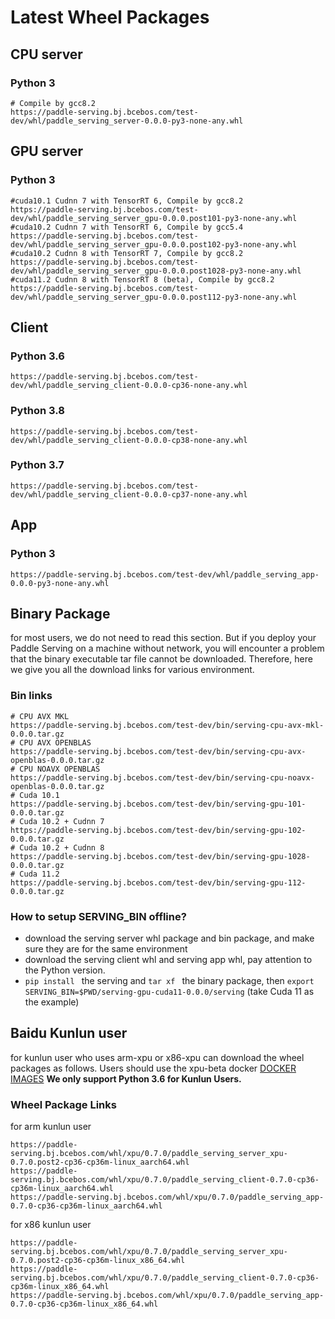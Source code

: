 # Latest Wheel Packages

## CPU server
### Python 3
```
# Compile by gcc8.2
https://paddle-serving.bj.bcebos.com/test-dev/whl/paddle_serving_server-0.0.0-py3-none-any.whl
```

## GPU server
### Python 3
```
#cuda10.1 Cudnn 7 with TensorRT 6, Compile by gcc8.2
https://paddle-serving.bj.bcebos.com/test-dev/whl/paddle_serving_server_gpu-0.0.0.post101-py3-none-any.whl
#cuda10.2 Cudnn 7 with TensorRT 6, Compile by gcc5.4
https://paddle-serving.bj.bcebos.com/test-dev/whl/paddle_serving_server_gpu-0.0.0.post102-py3-none-any.whl
#cuda10.2 Cudnn 8 with TensorRT 7, Compile by gcc8.2
https://paddle-serving.bj.bcebos.com/test-dev/whl/paddle_serving_server_gpu-0.0.0.post1028-py3-none-any.whl
#cuda11.2 Cudnn 8 with TensorRT 8 (beta), Compile by gcc8.2
https://paddle-serving.bj.bcebos.com/test-dev/whl/paddle_serving_server_gpu-0.0.0.post112-py3-none-any.whl
```

## Client

### Python 3.6
```
https://paddle-serving.bj.bcebos.com/test-dev/whl/paddle_serving_client-0.0.0-cp36-none-any.whl
```
### Python 3.8
```
https://paddle-serving.bj.bcebos.com/test-dev/whl/paddle_serving_client-0.0.0-cp38-none-any.whl
```
### Python 3.7
```
https://paddle-serving.bj.bcebos.com/test-dev/whl/paddle_serving_client-0.0.0-cp37-none-any.whl
```

## App
### Python 3
```
https://paddle-serving.bj.bcebos.com/test-dev/whl/paddle_serving_app-0.0.0-py3-none-any.whl
```

## Binary Package
for most users, we do not need to read this section. But if you deploy your Paddle Serving on a machine without network, you will encounter a problem that the binary executable tar file cannot be downloaded. Therefore, here we give you all the download links for various environment.

### Bin links
```
# CPU AVX MKL
https://paddle-serving.bj.bcebos.com/test-dev/bin/serving-cpu-avx-mkl-0.0.0.tar.gz
# CPU AVX OPENBLAS
https://paddle-serving.bj.bcebos.com/test-dev/bin/serving-cpu-avx-openblas-0.0.0.tar.gz
# CPU NOAVX OPENBLAS
https://paddle-serving.bj.bcebos.com/test-dev/bin/serving-cpu-noavx-openblas-0.0.0.tar.gz
# Cuda 10.1
https://paddle-serving.bj.bcebos.com/test-dev/bin/serving-gpu-101-0.0.0.tar.gz
# Cuda 10.2 + Cudnn 7
https://paddle-serving.bj.bcebos.com/test-dev/bin/serving-gpu-102-0.0.0.tar.gz
# Cuda 10.2 + Cudnn 8
https://paddle-serving.bj.bcebos.com/test-dev/bin/serving-gpu-1028-0.0.0.tar.gz
# Cuda 11.2
https://paddle-serving.bj.bcebos.com/test-dev/bin/serving-gpu-112-0.0.0.tar.gz
```

### How to setup SERVING_BIN offline?

- download the serving server whl package and bin package, and make sure they are for the same environment
- download the serving client whl and serving app whl, pay attention to the Python version.
- `pip install ` the serving and `tar xf ` the binary package, then `export SERVING_BIN=$PWD/serving-gpu-cuda11-0.0.0/serving` (take Cuda 11 as the example)



## Baidu Kunlun user
for kunlun user who uses arm-xpu or x86-xpu can download the wheel packages as follows. Users should use the xpu-beta docker [DOCKER IMAGES](./Docker_Images_CN.md) 
**We only support Python 3.6 for Kunlun Users.**

### Wheel Package Links

for arm kunlun user
```
https://paddle-serving.bj.bcebos.com/whl/xpu/0.7.0/paddle_serving_server_xpu-0.7.0.post2-cp36-cp36m-linux_aarch64.whl
https://paddle-serving.bj.bcebos.com/whl/xpu/0.7.0/paddle_serving_client-0.7.0-cp36-cp36m-linux_aarch64.whl
https://paddle-serving.bj.bcebos.com/whl/xpu/0.7.0/paddle_serving_app-0.7.0-cp36-cp36m-linux_aarch64.whl
```
 
for x86 kunlun user
``` 
https://paddle-serving.bj.bcebos.com/whl/xpu/0.7.0/paddle_serving_server_xpu-0.7.0.post2-cp36-cp36m-linux_x86_64.whl
https://paddle-serving.bj.bcebos.com/whl/xpu/0.7.0/paddle_serving_client-0.7.0-cp36-cp36m-linux_x86_64.whl
https://paddle-serving.bj.bcebos.com/whl/xpu/0.7.0/paddle_serving_app-0.7.0-cp36-cp36m-linux_x86_64.whl
```



